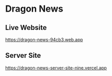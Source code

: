# Dragon News


## Live Website

https://dragon-news-94cb3.web.app

## Server Site

https://dragon-news-server-site-nine.vercel.app


